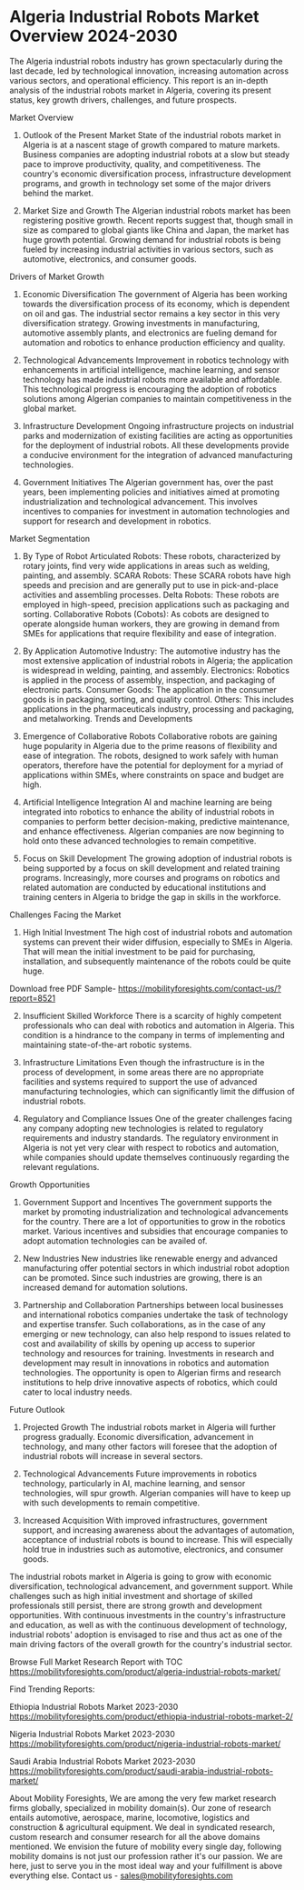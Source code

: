# Algeria Industrial Robots Market Overview 2024-2030 #
The Algeria industrial robots industry has grown spectacularly during the last decade, led by technological innovation, increasing automation across various sectors, and operational efficiency. This report is an in-depth analysis of the industrial robots market in Algeria, covering its present status, key growth drivers, challenges, and future prospects.

Market Overview

1. Outlook of the Present Market
State of the industrial robots market in Algeria is at a nascent stage of growth compared to mature markets. Business companies are adopting industrial robots at a slow but steady pace to improve productivity, quality, and competitiveness. The country's economic diversification process, infrastructure development programs, and growth in technology set some of the major drivers behind the market.

2. Market Size and Growth
The Algerian industrial robots market has been registering positive growth. Recent reports suggest that, though small in size as compared to global giants like China and Japan, the market has huge growth potential. Growing demand for industrial robots is being fueled by increasing industrial activities in various sectors, such as automotive, electronics, and consumer goods.

Drivers of Market Growth

1. Economic Diversification
The government of Algeria has been working towards the diversification process of its economy, which is dependent on oil and gas. The industrial sector remains a key sector in this very diversification strategy. Growing investments in manufacturing, automotive assembly plants, and electronics are fueling demand for automation and robotics to enhance production efficiency and quality.

2. Technological Advancements
Improvement in robotics technology with enhancements in artificial intelligence, machine learning, and sensor technology has made industrial robots more available and affordable. This technological progress is encouraging the adoption of robotics solutions among Algerian companies to maintain competitiveness in the global market.

3. Infrastructure Development
Ongoing infrastructure projects on industrial parks and modernization of existing facilities are acting as opportunities for the deployment of industrial robots. All these developments provide a conducive environment for the integration of advanced manufacturing technologies.

4. Government Initiatives
The Algerian government has, over the past years, been implementing policies and initiatives aimed at promoting industrialization and technological advancement. This involves incentives to companies for investment in automation technologies and support for research and development in robotics.

Market Segmentation

1. By Type of Robot
Articulated Robots: These robots, characterized by rotary joints, find very wide applications in areas such as welding, painting, and assembly.
SCARA Robots: These SCARA robots have high speeds and precision and are generally put to use in pick-and-place activities and assembling processes. 
Delta Robots: These robots are employed in high-speed, precision applications such as packaging and sorting. 
Collaborative Robots (Cobots): As cobots are designed to operate alongside human workers, they are growing in demand from SMEs for applications that require flexibility and ease of integration. 
2. By Application
Automotive Industry: The automotive industry has the most extensive application of industrial robots in Algeria; the application is widespread in welding, painting, and assembly.
Electronics: Robotics is applied in the process of assembly, inspection, and packaging of electronic parts.
Consumer Goods: The application in the consumer goods is in packaging, sorting, and quality control.
Others: This includes applications in the pharmaceuticals industry, processing and packaging, and metalworking.
Trends and Developments
1. Emergence of Collaborative Robots
Collaborative robots are gaining huge popularity in Algeria due to the prime reasons of flexibility and ease of integration. The robots, designed to work safely with human operators, therefore have the potential for deployment for a myriad of applications within SMEs, where constraints on space and budget are high.

2. Artificial Intelligence Integration
AI and machine learning are being integrated into robotics to enhance the ability of industrial robots in companies to perform better decision-making, predictive maintenance, and enhance effectiveness. Algerian companies are now beginning to hold onto these advanced technologies to remain competitive.

3. Focus on Skill Development
The growing adoption of industrial robots is being supported by a focus on skill development and related training programs. Increasingly, more courses and programs on robotics and related automation are conducted by educational institutions and training centers in Algeria to bridge the gap in skills in the workforce.

Challenges Facing the Market

1. High Initial Investment
The high cost of industrial robots and automation systems can prevent their wider diffusion, especially to SMEs in Algeria. That will mean the initial investment to be paid for purchasing, installation, and subsequently maintenance of the robots could be quite huge.


Download free PDF Sample- https://mobilityforesights.com/contact-us/?report=8521









2. Insufficient Skilled Workforce
There is a scarcity of highly competent professionals who can deal with robotics and automation in Algeria. This condition is a hindrance to the company in terms of implementing and maintaining state-of-the-art robotic systems.

3. Infrastructure Limitations
Even though the infrastructure is in the process of development, in some areas there are no appropriate facilities and systems required to support the use of advanced manufacturing technologies, which can significantly limit the diffusion of industrial robots.

4. Regulatory and Compliance Issues
One of the greater challenges facing any company adopting new technologies is related to regulatory requirements and industry standards. The regulatory environment in Algeria is not yet very clear with respect to robotics and automation, while companies should update themselves continuously regarding the relevant regulations.

Growth Opportunities

1. Government Support and Incentives
The government supports the market by promoting industrialization and technological advancements for the country. There are a lot of opportunities to grow in the robotics market. Various incentives and subsidies that encourage companies to adopt automation technologies can be availed of.

2. New Industries
New industries like renewable energy and advanced manufacturing offer potential sectors in which industrial robot adoption can be promoted. Since such industries are growing, there is an increased demand for automation solutions.

3. Partnership and Collaboration
Partnerships between local businesses and international robotics companies undertake the task of technology and expertise transfer. Such collaborations, as in the case of any emerging or new technology, can also help respond to issues related to cost and availability of skills by opening up access to superior technology and resources for training.
Investments in research and development may result in innovations in robotics and automation technologies. The opportunity is open to Algerian firms and research institutions to help drive innovative aspects of robotics, which could cater to local industry needs.

Future Outlook

1. Projected Growth
The industrial robots market in Algeria will further progress gradually. Economic diversification, advancement in technology, and many other factors will foresee that the adoption of industrial robots will increase in several sectors.

2. Technological Advancements
Future improvements in robotics technology, particularly in AI, machine learning, and sensor technologies, will spur growth. Algerian companies will have to keep up with such developments to remain competitive.

3. Increased Acquisition
With improved infrastructures, government support, and increasing awareness about the advantages of automation, acceptance of industrial robots is bound to increase. This will especially hold true in industries such as automotive, electronics, and consumer goods.


The industrial robots market in Algeria is going to grow with economic diversification, technological advancement, and government support. While challenges such as high initial 
investment and shortage of skilled professionals still persist, there are strong growth and development opportunities. With continuous investments in the country's infrastructure and education, as well as with the continuous development of technology, industrial robots' adoption is envisaged to rise and thus act as one of the main driving factors of the overall growth for the country's industrial sector.





Browse Full Market Research Report with TOC https://mobilityforesights.com/product/algeria-industrial-robots-market/


Find Trending Reports:

Ethiopia Industrial Robots Market 2023-2030 https://mobilityforesights.com/product/ethiopia-industrial-robots-market-2/

Nigeria Industrial Robots Market 2023-2030 https://mobilityforesights.com/product/nigeria-industrial-robots-market/


Saudi Arabia Industrial Robots Market 2023-2030 https://mobilityforesights.com/product/saudi-arabia-industrial-robots-market/






About Mobility Foresights,
We are among the very few market research firms globally, specialized in mobility domain(s). Our zone of research entails automotive, aerospace, marine, locomotive, logistics and construction & agricultural equipment. We deal in syndicated research, custom research and consumer research for all the above domains mentioned.
We envision the future of mobility every single day, following mobility domains is not just our profession rather it's our passion. We are here, just to serve you in the most ideal way and your fulfillment is above everything else. Contact us -  sales@mobilityforesights.com 


